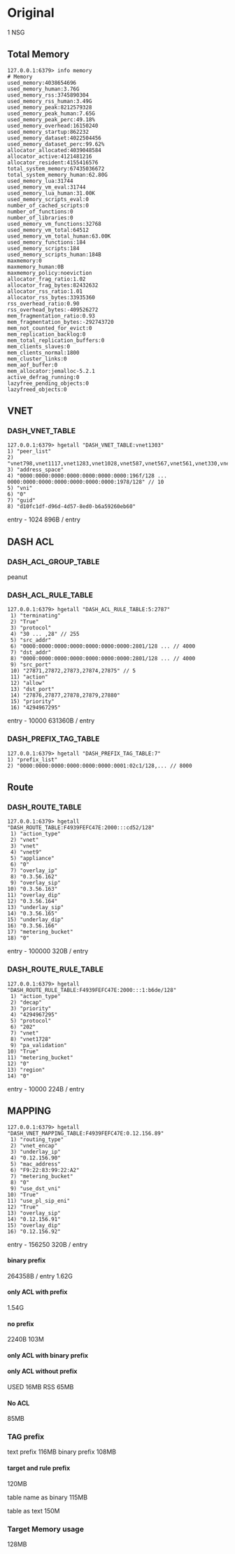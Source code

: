 
# Original

1 NSG


## Total Memory

```
127.0.0.1:6379> info memory
# Memory
used_memory:4038654696
used_memory_human:3.76G
used_memory_rss:3745890304
used_memory_rss_human:3.49G
used_memory_peak:8212579328
used_memory_peak_human:7.65G
used_memory_peak_perc:49.18%
used_memory_overhead:16150240
used_memory_startup:862232
used_memory_dataset:4022504456
used_memory_dataset_perc:99.62%
allocator_allocated:4039048584
allocator_active:4121481216
allocator_resident:4155416576
total_system_memory:67435036672
total_system_memory_human:62.80G
used_memory_lua:31744
used_memory_vm_eval:31744
used_memory_lua_human:31.00K
used_memory_scripts_eval:0
number_of_cached_scripts:0
number_of_functions:0
number_of_libraries:0
used_memory_vm_functions:32768
used_memory_vm_total:64512
used_memory_vm_total_human:63.00K
used_memory_functions:184
used_memory_scripts:184
used_memory_scripts_human:184B
maxmemory:0
maxmemory_human:0B
maxmemory_policy:noeviction
allocator_frag_ratio:1.02
allocator_frag_bytes:82432632
allocator_rss_ratio:1.01
allocator_rss_bytes:33935360
rss_overhead_ratio:0.90
rss_overhead_bytes:-409526272
mem_fragmentation_ratio:0.93
mem_fragmentation_bytes:-292743720
mem_not_counted_for_evict:0
mem_replication_backlog:0
mem_total_replication_buffers:0
mem_clients_slaves:0
mem_clients_normal:1800
mem_cluster_links:0
mem_aof_buffer:0
mem_allocator:jemalloc-5.2.1
active_defrag_running:0
lazyfree_pending_objects:0
lazyfreed_objects:0

```

## VNET

### DASH_VNET_TABLE

```
127.0.0.1:6379> hgetall "DASH_VNET_TABLE:vnet1303"
1) "peer_list"
2) "vnet798,vnet1117,vnet1283,vnet1028,vnet587,vnet567,vnet561,vnet330,vnet124,vnet1243"
3) "address_space"
4) "0000:0000:0000:0000:0000:0000:0000:196f/128 ... 0000:0000:0000:0000:0000:0000:0000:1978/128" // 10
5) "vni"
6) "0"
7) "guid"
8) "d10fc1df-d96d-4d57-8ed0-b6a59260eb60"
```

entry - 1024
896B / entry

## DASH ACL

### DASH_ACL_GROUP_TABLE

peanut

### DASH_ACL_RULE_TABLE

```
127.0.0.1:6379> hgetall "DASH_ACL_RULE_TABLE:5:2787"
 1) "terminating"
 2) "True"
 3) "protocol"
 4) "30 ... ,28" // 255
 5) "src_addr"
 6) "0000:0000:0000:0000:0000:0000:0000:2801/128 ... // 4000
 7) "dst_addr"
 8) "0000:0000:0000:0000:0000:0000:0000:2801/128 ... // 4000
 9) "src_port"
 10) "27871,27872,27873,27874,27875" // 5
 11) "action"
 12) "allow"
 13) "dst_port"
 14) "27876,27877,27878,27879,27880"
 15) "priority"
 16) "4294967295"
```

entry - 10000
631360B / entry

### DASH_PREFIX_TAG_TABLE

```
127.0.0.1:6379> hgetall "DASH_PREFIX_TAG_TABLE:7"
1) "prefix_list"
2) "0000:0000:0000:0000:0000:0000:0001:02c1/128,... // 8000
```

## Route

### DASH_ROUTE_TABLE

```
127.0.0.1:6379> hgetall "DASH_ROUTE_TABLE:F4939FEFC47E:2000:::cd52/128"
 1) "action_type"
 2) "vnet"
 3) "vnet"
 4) "vnet9"
 5) "appliance"
 6) "0"
 7) "overlay_ip"
 8) "0.3.56.162"
 9) "overlay_sip"
10) "0.3.56.163"
11) "overlay_dip"
12) "0.3.56.164"
13) "underlay_sip"
14) "0.3.56.165"
15) "underlay_dip"
16) "0.3.56.166"
17) "metering_bucket"
18) "0"
```

entry - 100000
320B / entry

### DASH_ROUTE_RULE_TABLE

```
127.0.0.1:6379> hgetall "DASH_ROUTE_RULE_TABLE:F4939FEFC47E:2000:::1:b6de/128"
 1) "action_type"
 2) "decap"
 3) "priority"
 4) "4294967295"
 5) "protocol"
 6) "202"
 7) "vnet"
 8) "vnet1728"
 9) "pa_validation"
10) "True"
11) "metering_bucket"
12) "0"
13) "region"
14) "0"
```

entry - 10000
224B / entry

## MAPPING

```
127.0.0.1:6379> hgetall "DASH_VNET_MAPPING_TABLE:F4939FEFC47E:0.12.156.89"
 1) "routing_type"
 2) "vnet_encap"
 3) "underlay_ip"
 4) "0.12.156.90"
 5) "mac_address"
 6) "F9:22:83:99:22:A2"
 7) "metering_bucket"
 8) "0"
 9) "use_dst_vni"
10) "True"
11) "use_pl_sip_eni"
12) "True"
13) "overlay_sip"
14) "0.12.156.91"
15) "overlay_dip"
16) "0.12.156.92"
```

entry - 156250
320B / entry


#### binary prefix

264358B / entry
1.62G

#### only ACL with prefix

1.54G

#### no prefix

2240B
103M

#### only ACL with binary prefix

#### only ACL without prefix

USED 16MB
RSS  65MB

#### No ACL

85MB

### TAG prefix

text prefix
116MB
binary prefix
108MB

#### target and rule prefix

120MB

table name as binary
115MB

table as text
150M

### Target Memory usage
128MB